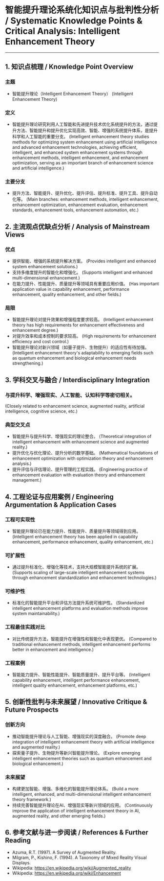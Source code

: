 # 智能提升理论系统化知识点与批判性分析 / Systematic Knowledge Points & Critical Analysis: Intelligent Enhancement Theory

---

## 1. 知识点梳理 / Knowledge Point Overview

### 主题
- 智能提升理论（Intelligent Enhancement Theory）
  (Intelligent Enhancement Theory)

### 定义
- 智能提升理论研究利用人工智能和先进提升技术优化系统提升的方法，通过提升方法、智能提升和提升优化实现高效、智能、增强的系统提升体系，是提升科学和人工智能的重要分支。
  (Intelligent enhancement theory studies methods for optimizing system enhancement using artificial intelligence and advanced enhancement technologies, achieving efficient, intelligent, and enhanced system enhancement systems through enhancement methods, intelligent enhancement, and enhancement optimization, serving as an important branch of enhancement science and artificial intelligence.)

### 主要分支
- 提升方法、智能提升、提升优化、提升评估、提升标准、提升工具、提升自动化等。
  (Main branches: enhancement methods, intelligent enhancement, enhancement optimization, enhancement evaluation, enhancement standards, enhancement tools, enhancement automation, etc.)

## 2. 主流观点优缺点分析 / Analysis of Mainstream Views

### 优点
- 提供智能、增强的系统提升解决方案。
  (Provides intelligent and enhanced system enhancement solutions.)
- 支持多维度提升的智能化和增强化。
  (Supports intelligent and enhanced multi-dimensional enhancement.)
- 在能力提升、性能提升、质量提升等领域具有重要应用价值。
  (Has important application value in capability enhancement, performance enhancement, quality enhancement, and other fields.)

### 局限
- 智能提升理论对提升效果和增强程度要求较高。
  (Intelligent enhancement theory has high requirements for enhancement effectiveness and enhancement degree.)
- 对提升效率和成本控制的要求较高。
  (High requirements for enhancement efficiency and cost control.)
- 智能提升理论对新兴领域（如量子提升、生物提升）的适应性有待加强。
  (Intelligent enhancement theory's adaptability to emerging fields such as quantum enhancement and biological enhancement needs strengthening.)

## 3. 学科交叉与融合 / Interdisciplinary Integration

### 与提升科学、增强现实、人工智能、认知科学等密切相关。
  (Closely related to enhancement science, augmented reality, artificial intelligence, cognitive science, etc.)

### 典型交叉点
- 智能提升与提升科学、增强现实的理论整合。
  (Theoretical integration of intelligent enhancement with enhancement science and augmented reality.)
- 提升优化与优化理论、提升分析的数学基础。
  (Mathematical foundations of enhancement optimization with optimization theory and enhancement analysis.)
- 提升评估与评估理论、提升管理的工程实践。
  (Engineering practice of enhancement evaluation with evaluation theory and enhancement management.)

## 4. 工程论证与应用案例 / Engineering Argumentation & Application Cases

### 工程可实现性
- 智能提升理论已在能力提升、性能提升、质量提升等领域得到应用。
  (Intelligent enhancement theory has been applied in capability enhancement, performance enhancement, quality enhancement, etc.)

### 可扩展性
- 通过提升标准化、增强化等技术，支持大规模智能提升系统的扩展。
  (Supports scaling of large-scale intelligent enhancement systems through enhancement standardization and enhancement technologies.)

### 可维护性
- 标准化的智能提升平台和评估方法提升系统可维护性。
  (Standardized intelligent enhancement platforms and evaluation methods improve system maintainability.)

### 工程最佳实践对比
- 对比传统提升方法，智能提升在增强性和智能化中表现更优。
  (Compared to traditional enhancement methods, intelligent enhancement performs better in enhancement and intelligence.)

### 工程案例
- 智能能力提升、智能性能提升、智能质量提升、提升平台等。
  (Intelligent capability enhancement, intelligent performance enhancement, intelligent quality enhancement, enhancement platforms, etc.)

## 5. 创新性批判与未来展望 / Innovative Critique & Future Prospects

### 创新方向
- 推动智能提升理论与人工智能、增强现实的深度融合。
  (Promote deep integration of intelligent enhancement theory with artificial intelligence and augmented reality.)
- 探索量子提升、生物提升等新兴智能提升理论。
  (Explore emerging intelligent enhancement theories such as quantum enhancement and biological enhancement.)

### 未来展望
- 构建更加智能、增强、多维化的智能提升理论体系。
  (Build a more intelligent, enhanced, and multi-dimensional intelligent enhancement theory framework.)
- 持续完善智能提升理论在AI、增强现实等新兴领域的应用。
  (Continuously improve the application of intelligent enhancement theory in AI, augmented reality, and other emerging fields.)

## 6. 参考文献与进一步阅读 / References & Further Reading

- Azuma, R.T. (1997). A Survey of Augmented Reality.
- Milgram, P., Kishino, F. (1994). A Taxonomy of Mixed Reality Visual Displays.
- Wikipedia: <https://en.wikipedia.org/wiki/Augmented_reality>
- Wikipedia: <https://en.wikipedia.org/wiki/Enhancement> 